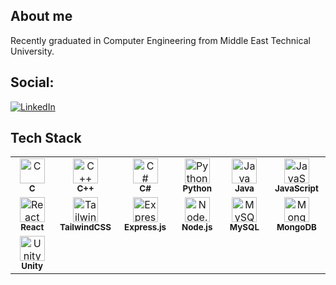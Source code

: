## About me 
Recently graduated in Computer Engineering from Middle East Technical University.

## Social:
[![LinkedIn](https://img.shields.io/badge/LinkedIn-%230077B5.svg?logo=linkedin&logoColor=white)](https://www.linkedin.com/in/okan-sa%C4%9Flam-8240591b4/)

## Tech Stack

<table>
  <tr>
    <td align="center" width="96">
      <img src="https://cdn.jsdelivr.net/gh/devicons/devicon/icons/c/c-original.svg" width="40" height="40" alt="C" />
      <br><sub><b>C</b></sub>
    </td>
    <td align="center" width="96">
      <img src="https://cdn.jsdelivr.net/gh/devicons/devicon/icons/cplusplus/cplusplus-original.svg" width="40" height="40" alt="C++" />
      <br><sub><b>C++</b></sub>
    </td>
    <td align="center" width="96">
      <img src="https://cdn.jsdelivr.net/gh/devicons/devicon/icons/csharp/csharp-original.svg" width="40" height="40" alt="C#" />
      <br><sub><b>C#</b></sub>
    </td>
    <td align="center" width="96">
      <img src="https://cdn.jsdelivr.net/gh/devicons/devicon/icons/python/python-original.svg" width="40" height="40" alt="Python" />
      <br><sub><b>Python</b></sub>
    </td>
    <td align="center" width="96">
      <img src="https://cdn.jsdelivr.net/gh/devicons/devicon/icons/java/java-original.svg" width="40" height="40" alt="Java" />
      <br><sub><b>Java</b></sub>
    </td>
    <td align="center" width="96">
      <img src="https://cdn.jsdelivr.net/gh/devicons/devicon/icons/javascript/javascript-original.svg" width="40" height="40" alt="JavaScript" />
      <br><sub><b>JavaScript</b></sub>
    </td>
  </tr>
  <tr>
    <td align="center" width="96">
      <img src="https://cdn.jsdelivr.net/gh/devicons/devicon/icons/react/react-original.svg" width="40" height="40" alt="React" />
      <br><sub><b>React</b></sub>
    </td>
    <td align="center" width="96">
      <img src="https://www.vectorlogo.zone/logos/tailwindcss/tailwindcss-icon.svg" width="40" height="40" alt="TailwindCSS" />
      <br><sub><b>TailwindCSS</b></sub>
    </td>
    <td align="center" width="96">
      <img src="https://cdn.jsdelivr.net/gh/devicons/devicon/icons/express/express-original.svg" width="40" height="40" alt="Express.js" />
      <br><sub><b>Express.js</b></sub>
    </td>
    <td align="center" width="96">
      <img src="https://cdn.jsdelivr.net/gh/devicons/devicon/icons/nodejs/nodejs-original.svg" width="40" height="40" alt="Node.js" />
      <br><sub><b>Node.js</b></sub>
    </td>
    <td align="center" width="96">
      <img src="https://cdn.jsdelivr.net/gh/devicons/devicon/icons/mysql/mysql-original.svg" width="40" height="40" alt="MySQL" />
      <br><sub><b>MySQL</b></sub>
    </td>
    <td align="center" width="96">
      <img src="https://cdn.jsdelivr.net/gh/devicons/devicon/icons/mongodb/mongodb-original.svg" width="40" height="40" alt="MongoDB" />
      <br><sub><b>MongoDB</b></sub>
    </td>
  </tr>
  <tr>
    <td align="center" width="96">
      <img src="https://cdn.jsdelivr.net/gh/devicons/devicon/icons/unity/unity-original.svg" width="40" height="40" alt="Unity" />
      <br><sub><b>Unity</b></sub>
    </td>
  </tr>
</table>

<!--
**okan-saglam/okan-saglam** is a ✨ _special_ ✨ repository because its `README.md` (this file) appears on your GitHub profile.

Here are some ideas to get you started:

- 🔭 I’m currently working on ...
- 🌱 I’m currently learning ...
- 👯 I’m looking to collaborate on ...
- 🤔 I’m looking for help with ...
- 💬 Ask me about ...
- 📫 How to reach me: ...
- 😄 Pronouns: ...
- ⚡ Fun fact: ...
-->
